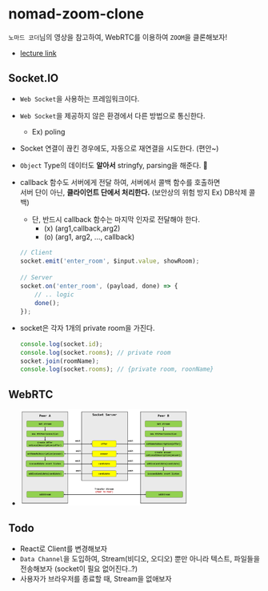 # nomad-zoom-clone

`노마드 코더`님의 영상을 참고하여, WebRTC를 이용하여 `ZOOM`을 클론해보자!

-   [lecture link](https://nomadcoders.co/noom/lobby)

## Socket.IO

-   `Web Socket`을 사용하는 프레임워크이다.
-   `Web Socket`을 제공하지 않은 환경에서 다른 방법으로 통신한다.
    -   Ex) poling
-   Socket 연결이 끊킨 경우에도, 자동으로 재연결을 시도한다. (편안~)
-   `Object` Type의 데이터도 **알아서** stringfy, parsing을 해준다. 🚀
-   callback 함수도 서버에게 전달 하여, 서버에서 콜백 함수를 호출하면  
    서버 단이 아닌, **클라이언트 단에서 처리한다.** (보안상의 위험 방지 Ex) DB삭제 콜백)

    -   단, 반드시 callback 함수는 마지막 인자로 전달해야 한다.
        -   (x) (arg1,callback,arg2)
        -   (o) (arg1, arg2, ..., callback)

    ```js
    // Client
    socket.emit('enter_room', $input.value, showRoom);

    // Server
    socket.on('enter_room', (payload, done) => {
    	// .. logic
    	done();
    });
    ```

-   socket은 각자 1개의 private room을 가진다.
    ```js
    console.log(socket.id);
    console.log(socket.rooms); // private room
    socket.join(roomName);
    console.log(socket.rooms); // {private room, roonName}
    ```

## WebRTC

-   <img src="./docs/webrtc.png" width="70%">

## Todo

-   React로 Client를 변경해보자
-   `Data Channel`을 도입하여, Stream(비디오, 오디오) 뿐만 아니라 텍스트, 파일들을 전송해보자 (socket이 필요 없어진다..?)
-   사용자가 브라우저를 종료할 때, Stream을 없애보자
